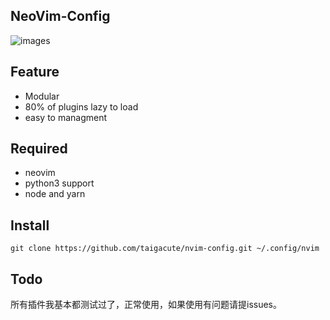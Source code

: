## NeoVim-Config 

![images](https://github.com/Marlboro-go/Neovim-for-go/blob/master/screenshot/1.jpg)


## Feature

* Modular
* 80% of plugins lazy to load
* easy to managment

## Required
* neovim
* python3 support
* node and yarn


## Install

```
git clone https://github.com/taigacute/nvim-config.git ~/.config/nvim
```

## Todo
所有插件我基本都测试过了，正常使用，如果使用有问题请提issues。



